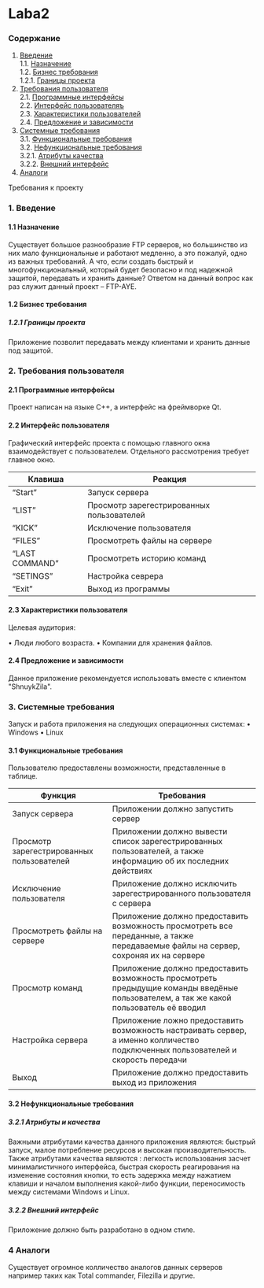# Laba2
### Содержание
1. [Введение](#1)<br>
  1.1. [Назначение](#1.1)<br>
  1.2. [Бизнес требования](#1.2)<br>
      1.2.1. [Границы проекта](#1.2.1)<br>
2. [Требования пользователя](#2) <br>
  2.1. [Программные интерфейсы](#2.1) <br>
  2.2. [Интерфейс пользователяъ](#2.2) <br>
  2.3. [Характеристики пользователей](#2.3) <br>
  2.4. [Предложение и зависимости](#2.4) <br>
3. [Системные требования](#3) <br>
  3.1. [Функциональные требования](#3.1) <br>
  3.2. [Нефункциональные требования](#3.2) <br>
      3.2.1. [Атрибуты качества](#3.2.1) <br>
      3.2.2. [Внешний интерфейс](#3.2.2) <br>
4. [Аналоги](#4)<br>

Требования к проекту

### 1. Введение <a name="1"></a>

#### 1.1 Назначение <a name="1.1"></a>

Существует большое разнообразие FTP серверов, но большинство из них мало функциональные и работают медленно, а это пожалуй, одно из важных требований.
А что, если создать быстрый и многофункциональный, который будет безопасно и под надежной защитой, передавать и хранить данные? Ответом на данный вопрос как раз служит данный проект – FTP-AYE.

#### 1.2 Бизнес требования <a name="1.2"></a>

##### 1.2.1 Границы проекта <a name="1.2.1"></a>
Приложение позволит передавать между клиентами и хранить данные под защитой.

### 2. Требования пользователя <a name="2"></a>

#### 2.1 Программные интерфейсы <a name="2.1"></a>

Проект написан на языке С++, а интерфейс на фреймворке Qt.

#### 2.2 Интерфейс пользователя <a name="2.2"></a>

Графический интерфейс проекта с помощью  главного окна взаимодействует с пользователем. Отдельного рассмотрения требует главное окно.

|Клавиша|Реакция
---|---
|“Start”|Запуск сервера|
|“LIST”|Просмотр зарегестрированных пользователей|
|“KICK”|Исключение пользователя|
|“FILES”|Просмотреть файлы на сервере|
|“LAST COMMAND”|Просмотреть историю команд|
|“SETINGS”|Настройка севрера|
|“Exit”|Выход из программы|

#### 2.3 Характеристики пользователя <a name="2.3"></a>

Целевая аудитория:

•	Люди любого возраста.
•	Компании для хранения файлов.

#### 2.4 Предложение и зависимости <a name="2.4"></a>

Данное приложение рекомендуется использовать вместе с клиентом "ShnuykZila".

### 3. Системные требования <a name="3"></a>

Запуск и работа приложения на следующих операционных системах:
•	Windows
•	Linux

#### 3.1 Функциональные требования <a name="3.1"></a>

Пользователю предоставлены возможности, представленные в таблице.

|Функция	| Требования|
---|---
|Запуск сервера| Приложении должно запустить сервер|
|Просмотр зарегестрированных пользователей| Приложении должно вывести список зарегестрированных пользователей, а также информацию об их последних действиях|
|Исключение пользователя| Приложение должно исключить зарегестрированного пользователя с сервера|
|Просмотреть файлы на сервере|Приложение должно предоставить возможность просмотреть все переданные, а также передаваемые файлы на сервер, сохроняя их на сервере|
|Просмотр команд| Приложение должно предоставить возможность просмотреть предыдущие команды введёные пользователем, а так же какой пользователь её вводил|
|Настройка сервера|Приложение ложно предоставить возможность настраивать сервер, а именно колличество подключенных пользователей и скорость передачи|
|Выход | Приложение должно предоставить выход из приложения|

#### 3.2 Нефункциональные требования <a name="3.2"></a>

##### 3.2.1 Атрибуты и качества <a name="3.2.1"></a>
	
Важными атрибутами качества данного приложения являются: быстрый запуск, малое потребление ресурсов и высокая производительность.
Также атрибутами качества являются : легкость использования засчет минималистичного интерфейса, быстрая скорость реагирования на изменение состояния кнопки, то есть задержка между нажатием клавиши и началом выполнения какой-либо функции, переносимость между системами Windows и Linux.

##### 3.2.2 Внешний интерфейс <a name="3.2.2"></a>
	
Приложение должно быть разработано в одном стиле.

### 4 Аналоги <a name="4"></a>

Существует огромное колличество аналогов данных серверов например таких как Total commander, Filezilla и другие.
